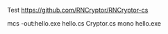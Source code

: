 Test https://github.com/RNCryptor/RNCryptor-cs

mcs -out:hello.exe hello.cs Cryptor.cs
mono hello.exe
